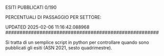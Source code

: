 ESITI PUBBLICATI 0/190 

PERCENTUALI DI PASSAGGIO PER SETTORE:

UPDATED 2025-02-06 11:16:42.088968
###################################################### 

Si tratta di un semplice script in python per controllare quando sono pubblicati gli esiti (ASN 2021, sesto quadrimestre).

